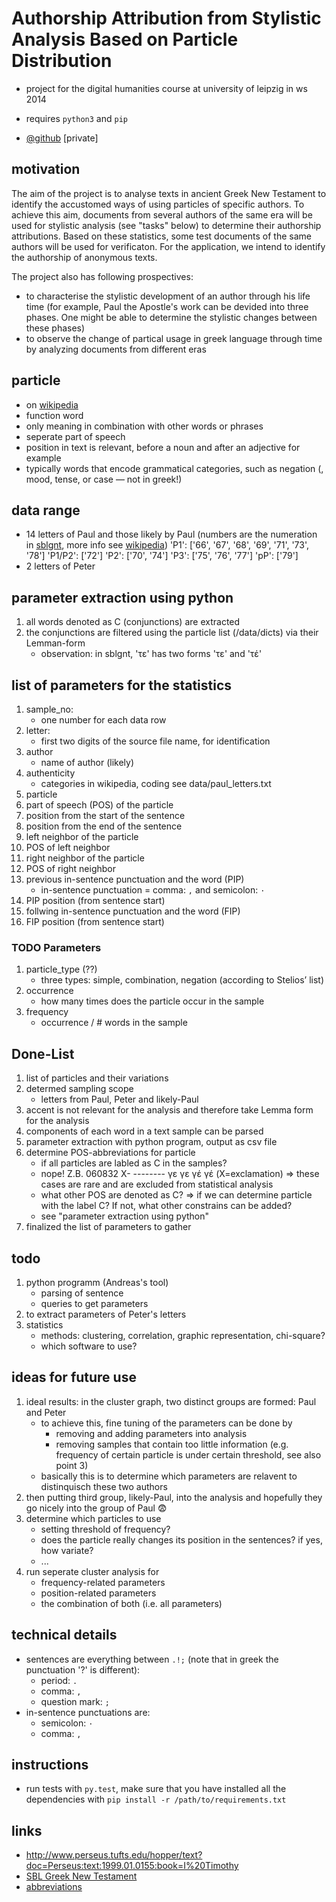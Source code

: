 # Authorship Attribution from Stylistic Analysis Based on Particle Distribution
- project for the digital humanities course at university of leipzig in ws 2014

- requires `python3` and `pip`
- [@github](https://github.com/KLINGTdotNET/dh-project-ws14) [private]

## motivation
The aim of the project is to analyse texts in ancient Greek New Testament to identify the accustomed ways of using particles of specific authors. To achieve this aim, documents from several authors of the same era will be used for stylistic analysis (see "tasks" below) to determine their authorship attributions. Based on these statistics, some test documents of the same authors will be used for verificaton. For the application, we intend to identify the authorship of anonymous texts.

The project also has following prospectives:
- to characterise the stylistic development of an author through his life time (for example, Paul the Apostle's work can be devided into three phases. One might be able to determine the stylistic changes between these phases)
- to observe the change of partical usage in greek language through time by analyzing documents from different eras

## particle

- on [wikipedia](http://www.wikiwand.com/en/Grammatical_particle)
- function word
- only meaning in combination with other words or phrases
- seperate part of speech
- position in text is relevant, before a noun and after an adjective for example
- typically words that encode grammatical categories, such as negation (, mood, tense, or case — not in greek!)

## data range
- 14 letters of Paul and those likely by Paul (numbers are the numeration in [sblgnt](https://github.com/morphgnt/sblgnt), more info see [wikipedia](http://de.wikipedia.org/wiki/Paulusbriefe))
    'P1': ['66', '67', '68', '69', '71', '73', '78']
    'P1/P2': ['72']
    'P2': ['70', '74']
    'P3': ['75', '76', '77']
    'pP': ['79']
- 2 letters of Peter

## parameter extraction using python
1. all words denoted as C (conjunctions) are extracted
2. the conjunctions are filtered using the particle list (/data/dicts) via their Lemman-form
    - observation: in sblgnt, 'τε' has two forms 'τε' and 'τέ'

## list of parameters for the statistics
1. sample_no: 
	- one number for each data row
2. letter:
	- first two digits of the source file name, for identification
3. author
	- name of author (likely)
4. authenticity
	- categories in wikipedia, coding see data/paul_letters.txt
5. particle
6. part of speech (POS) of the particle
7. position from the start of the sentence
8. position from the end of the sentence
9. left neighbor of the particle
10. POS of left neighbor
11. right neighbor of the particle
12. POS of right neighbor
13. previous in-sentence punctuation and the word (PIP)
    - in-sentence punctuation = comma: `,` and semicolon: `·`
14. PIP position (from sentence start)
15. follwing in-sentence punctuation and the word (FIP) 
16. FIP position (from sentence start)

### TODO Parameters
1. particle_type (??)
	- three types: simple, combination, negation (according to Stelios’ list)
2. occurrence
	- how many times does the particle occur in the sample
3. frequency
	- occurrence / # words in the sample
	
## Done-List
1. list of particles and their variations
2. determed sampling scope
    - letters from Paul, Peter and likely-Paul
3. accent is not relevant for the analysis and therefore take Lemma form for the analysis
4. components of each word in a text sample can be parsed
5. parameter extraction with python program, output as csv file
6. determine POS-abbreviations for particle
    - if all particles are labled as C in the samples?
    - nope! Z.B.
    060832 X- -------- γε γε γέ γέ  (X=exclamation) => these cases are rare and are excluded from statistical analysis
    - what other POS are denoted as C?
    => if we can determine particle with the label C? If not, what other constrains can be added?
    - see "parameter extraction using python"
7. finalized the list of parameters to gather

## todo
1. python programm (Andreas's tool)
    - parsing of sentence
    - queries to get parameters
2. to extract parameters of Peter's letters
2. statistics
    - methods: clustering, correlation, graphic representation, chi-square?
    - which software to use?

## ideas for future use
1. ideal results: in the cluster graph, two distinct groups are formed: Paul and Peter
    - to achieve this, fine tuning of the parameters can be done by
        - removing and adding parameters into analysis
        - removing samples that contain too little information (e.g. frequency of certain particle is under certain threshold, see also point 3)
    - basically this is to determine which parameters are relavent to distinquisch these two authors
2. then putting third group, likely-Paul, into the analysis and hopefully they go nicely into the group of Paul :fearful:
3. determine which particles to use
    - setting threshold of frequency?
    - does the particle really changes its position in the sentences? if yes, how variate?
    - ...
4. run seperate cluster analysis for
    - frequency-related parameters
    - position-related parameters
    - the combination of both (i.e. all parameters)

## technical details
- sentences are everything between `.!;` (note that in greek the punctuation '?' is different):
    - period: `.`
    - comma: `,`
    - question mark: `;`
- in-sentence punctuations are:
    - semicolon: `·`
    - comma: `,`

## instructions

- run tests with `py.test`, make sure that you have installed all the dependencies with `pip install -r /path/to/requirements.txt`

## links

- http://www.perseus.tufts.edu/hopper/text?doc=Perseus:text:1999.01.0155:book=I%20Timothy
- [SBL Greek New Testament](https://github.com/morphgnt/sblgnt)
- [abbreviations](http://jtauber.com/2010/07/parse-helper/demo.html)
